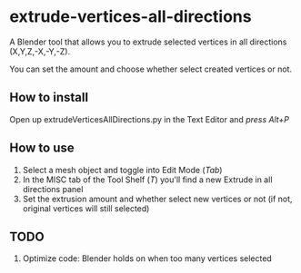 # extrude-vertices-all-directions
A Blender tool that allows you to extrude selected vertices in all directions (X,Y,Z,-X,-Y,-Z).

You can set the amount and choose whether select created vertices or not. 
## How to install
Open up extrudeVerticesAllDirections.py in the Text Editor and _press Alt+P_
## How to use
1. Select a mesh object and toggle into Edit Mode (_Tab_)
2. In the MISC tab of the Tool Shelf (_T_) you'll find a new Extrude in all directions panel
3. Set the extrusion amount and whether select new vertices or not (if not, original vertices will still selected)

## TODO
1. Optimize code: Blender holds on when too many vertices selected

